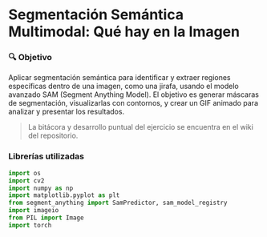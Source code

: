 # Segmentación Semántica Multimodal: Qué hay en la Imagen
### 🔍 Objetivo
Aplicar segmentación semántica para identificar y extraer regiones específicas dentro de una imagen, como una jirafa, usando el modelo avanzado SAM (Segment Anything Model). El objetivo es generar máscaras de segmentación, visualizarlas con contornos, y crear un GIF animado para analizar y presentar los resultados.

> La bitácora y desarrollo puntual del ejercicio se encuentra en el wiki del repositorio.

### Librerías utilizadas
````Python
import os
import cv2
import numpy as np
import matplotlib.pyplot as plt
from segment_anything import SamPredictor, sam_model_registry
import imageio
from PIL import Image
import torch
````
